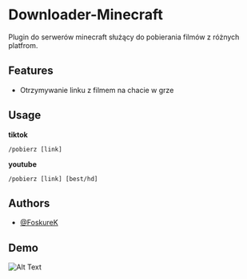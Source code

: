 
# Downloader-Minecraft

Plugin do serwerów minecraft służący do pobierania filmów z różnych platfrom.

## Features

- Otrzymywanie linku z filmem na chacie w grze


## Usage

**tiktok**
```
/pobierz [link]
```

**youtube**

```
/pobierz [link] [best/hd]
```
## Authors

- [@FoskureK](https://github.com/FoksureK)


## Demo

![Alt Text](https://cdn.discordapp.com/attachments/806999211911938088/967124824201760808/demo.gif)



